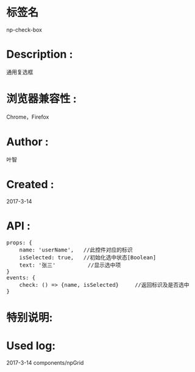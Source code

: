 # 标签名
np-check-box

# Description :
通用复选框

# 浏览器兼容性 :
Chrome，Firefox 

# Author :
叶智

# Created :
2017-3-14

# API :

<pre>
props: {
	name: 'userName',	//此控件对应的标识
	isSelected: true,	//初始化选中状态[Boolean]
	text: '张三'			//显示选中项
}
events: {
	check: () => {name, isSelected}		//返回标识及是否选中
}
</pre>

# 特别说明:



# Used log: 
2017-3-14 components/npGrid
